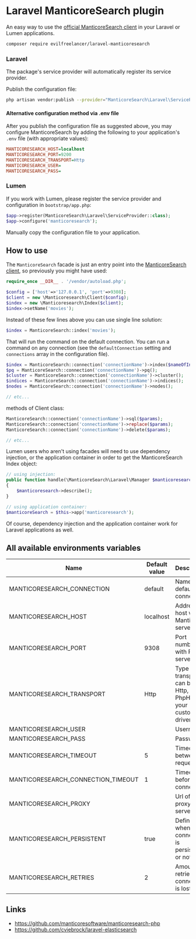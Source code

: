 # Laravel ManticoreSearch plugin

An easy way to use the [official ManticoreSearch client](https://github.com/manticoresoftware/manticoresearch-php) in your Laravel or Lumen applications.

```sh
composer require evilfreelancer/laravel-manticoresearch
```

### Laravel

The package's service provider will automatically register its service provider.

Publish the configuration file:

```sh
php artisan vendor:publish --provider="ManticoreSearch\Laravel\ServiceProvider"
```

#### Alternative configuration method via .env file

After you publish the configuration file as suggested above, you may configure ManticoreSearch
by adding the following to your application's `.env` file (with appropriate values):
  
```ini
MANTICORESEARCH_HOST=localhost
MANTICORESEARCH_PORT=9200
MANTICORESEARCH_TRANSPORT=Http
MANTICORESEARCH_USER=
MANTICORESEARCH_PASS=
```

### Lumen

If you work with Lumen, please register the service provider and configuration in `bootstrap/app.php`:

```php
$app->register(ManticoreSearch\Laravel\ServiceProvider::class);
$app->configure('manticoresearch');
```

Manually copy the configuration file to your application.

## How to use

The `ManticoreSearch` facade is just an entry point into the [ManticoreSearch client](https://github.com/manticoresoftware/manticoresearch-php),
so previously you might have used:

```php
require_once __DIR__ . '/vendor/autoload.php';

$config = ['host'=>'127.0.0.1', 'port'=>9308];
$client = new \Manticoresearch\Client($config);
$index = new \Manticoresearch\Index($client);
$index->setName('movies'); 
``` 

Instead of these few lines above you can use single line solution:

```php
$index = ManticoreSearch::index('movies');
```

That will run the command on the default connection. You can run a command on
any connection (see the `defaultConnection` setting and `connections` array in
the configuration file).

```php
$index = ManticoreSearch::connection('connectionName')->index($nameOfIndex);
$pq = ManticoreSearch::connection('connectionName')->pq();
$cluster = ManticoreSearch::connection('connectionName')->cluster();
$indices = ManticoreSearch::connection('connectionName')->indices();
$nodes = ManticoreSearch::connection('connectionName')->nodes();

// etc...
```

methods of Client class:

```php
ManticoreSearch::connection('connectionName')->sql($params);
ManticoreSearch::connection('connectionName')->replace($params);
ManticoreSearch::connection('connectionName')->delete($params);

// etc...
```

Lumen users who aren't using facades will need to use dependency injection,
or the application container in order to get the ManticoreSearch Index object:

```php
// using injection:
public function handle(\ManticoreSearch\Laravel\Manager $manticoresearch)
{
    $manticoresearch->describe();
}

// using application container:
$manticoreSearch = $this->app('manticoresearch');
```

Of course, dependency injection and the application container work 
for Laravel applications as well.

## All available environments variables

| Name                               | Default value  | Description | 
|------------------------------------|----------------|-------------|
| MANTICORESEARCH_CONNECTION         | default        | Name of default connection |
| MANTICORESEARCH_HOST               | localhost      | Address of host with Manticore server |
| MANTICORESEARCH_PORT               | 9308           | Port number with REST server |
| MANTICORESEARCH_TRANSPORT          | Http           | Type of transport, can be: Http, Https, PhpHttp or your custom driver |
| MANTICORESEARCH_USER               |                | Username |
| MANTICORESEARCH_PASS               |                | Password |
| MANTICORESEARCH_TIMEOUT            | 5              | Timeout between requests |
| MANTICORESEARCH_CONNECTION_TIMEOUT | 1              | Timeout before connection |
| MANTICORESEARCH_PROXY              |                | Url of HTTP proxy server |
| MANTICORESEARCH_PERSISTENT         | true           | Define whenever connection is persistent or not |
| MANTICORESEARCH_RETRIES            | 2              | Amount of retries if connection is lost |

## Links

* https://github.com/manticoresoftware/manticoresearch-php
* https://github.com/cviebrock/laravel-elasticsearch
